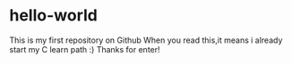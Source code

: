 # hello-world
This is my first repository on Github
When you read this,it means i already start my C learn path :)
Thanks for enter!

